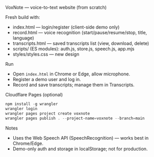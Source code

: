 VoxNote — voice-to-text website (from scratch)

Fresh build with:
- index.html — login/register (client-side demo only)
- record.html — voice recognition (start/pause/resume/stop, title, language)
- transcripts.html — saved transcripts list (view, download, delete)
- scripts/ (ES modules): auth.js, store.js, speech.js, app.mjs
- styles/styles.css — new design

Run
- Open `index.html` in Chrome or Edge, allow microphone.
- Register a demo user and log in.
- Record and save transcripts; manage them in Transcripts.

Cloudflare Pages (optional)
```powershell
npm install -g wrangler
wrangler login
wrangler pages project create voxnote
wrangler pages publish . --project-name=voxnote --branch=main
```

Notes
- Uses the Web Speech API (SpeechRecognition) — works best in Chrome/Edge.
- Demo-only auth and storage in localStorage; not for production.

